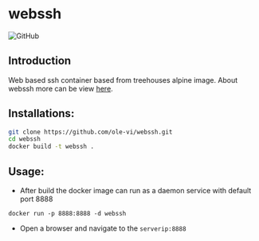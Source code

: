 # webssh
![GitHub](https://img.shields.io/github/license/ole-vi/webssh)
## Introduction
Web based ssh container based from treehouses alpine image. About webssh more can be view [here](https://pypi.org/project/webssh/).
## Installations:
```bash
git clone https://github.com/ole-vi/webssh.git
cd webssh
docker build -t webssh .
```
## Usage:
- After build the docker image can run as a daemon service with default port 8888

``docker run -p 8888:8888 -d webssh``
- Open a browser and navigate to the ``serverip:8888``
